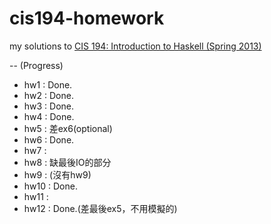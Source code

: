 # cis194-homework

my solutions to
[CIS 194: Introduction to Haskell (Spring 2013)](https://www.seas.upenn.edu/~cis194/spring13/)


--
(Progress)
* hw1  : Done.
* hw2  : Done.
* hw3  : Done.
* hw4  : Done.
* hw5  : 差ex6\(optional\)
* hw6  : Done.
* hw7  : 
* hw8  : 缺最後IO的部分
* hw9  : (沒有hw9)
* hw10 : Done.
* hw11 : 
* hw12 : Done.(差最後ex5，不用模擬的)
